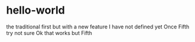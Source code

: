 # hello-world
the traditional first
but with a new feature
I have not defined yet
Once Fifth try
not sure
Ok that works but Fifth
